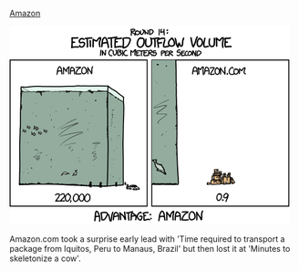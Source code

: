 [Amazon](https://xkcd.com/1165)

![Amazon](./random_comic.png)

Amazon.com took a surprise early lead with 'Time required to transport a package from Iquitos, Peru to Manaus, Brazil' but then lost it at 'Minutes to skeletonize a cow'.

